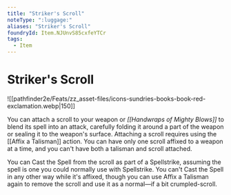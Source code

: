 ```yaml
---
title: "Striker's Scroll"
noteType: ":luggage:"
aliases: "Striker's Scroll"
foundryId: Item.NJUnvS85cxfeYTCr
tags:
  - Item
---
```


# Striker's Scroll
![[pathfinder2e/Feats/zz_asset-files/icons-sundries-books-book-red-exclamation.webp|150]]

You can attach a scroll to your weapon or _[[Handwraps of Mighty Blows]]_ to blend its spell into an attack, carefully folding it around a part of the weapon or sealing it to the weapon's surface. Attaching a scroll requires using the [[Affix a Talisman]] action. You can have only one scroll affixed to a weapon at a time, and you can't have both a talisman and scroll attached.

You can Cast the Spell from the scroll as part of a Spellstrike, assuming the spell is one you could normally use with Spellstrike. You can't Cast the Spell in any other way while it's affixed, though you can use Affix a Talisman again to remove the scroll and use it as a normal—if a bit crumpled-scroll.
